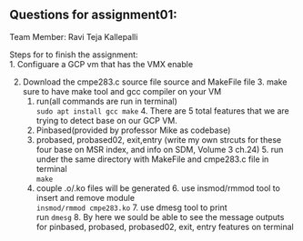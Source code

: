 ## Questions for assignment01:

Team Member: Ravi Teja Kallepalli

 Steps for  to finish the assignment:  
    1. Configuare a GCP vm that has the VMX enable
    
   2. Download the cmpe283.c source file source and MakeFile file
    3. make sure to have make tool and gcc compiler on your VM
        1. run(all commands are run in terminal)   
            ```sudo apt install gcc make```
    4. There are 5 total features that we are trying to detect base on our GCP VM.
        1. Pinbased(provided by professor Mike as codebase)
        2. probased, probased02, exit,entry (write my own strcuts for these four base on MSR index, and info on SDM, Volume 3 ch.24)
    5. run under the same directory with MakeFile and cmpe283.c file in terminal  
        ```make```
        1. couple .o/.ko files will be generated
    6. use insmod/rmmod tool to insert and remove module  
        ```insmod/rmmod cmpe283.ko```
    7. use dmesg tool to print  
        run ```dmesg```
    8. By here we sould be able to see the message outputs for pinbased, probased, probased02, exit, entry features on terminal
    
